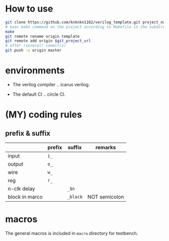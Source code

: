 # How to use

```bash
git clone https://github.com/knknkn1162/verilog_template.git project_name
# exec make command on the project according to Makefile in the subdirectory.
make
git remote rename origin template
git remote add origin $git_project_url
# after (several) commit(s)
git push -u origin master
```

# environments

+ The verilog compiler .. icarus verilog.

+ The default CI .. circle CI.

# (MY) coding rules

## prefix & suffix

||prefix|suffix|remarks|
|---|---|---|---|
|input|`i_`||
|output|`o_`||
|wire|`w_`||
|reg|`r_`||
|n-clk delay||`_$n`|
|block in marco||`_block`|NOT semicolon|

# macros

The general macros is included in `macro` directory for testbench.
